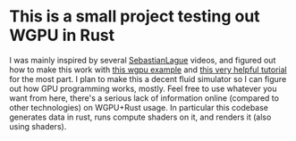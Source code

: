 # This is a small project testing out WGPU in Rust
I was mainly inspired by several [SebastianLague](https://www.youtube.com/@SebastianLague) videos, and figured out how to make this work with [this wgpu example](https://github.com/gfx-rs/wgpu/blob/trunk/examples/src/hello_compute) and [this very helpful tutorial](https://sotrh.github.io/learn-wgpu/) for the most part. I plan to make this a decent fluid simulator so I can figure out how GPU programming works, mostly. Feel free to use whatever you want from here, there's a serious lack of information online (compared to other technologies) on WGPU+Rust usage. In particular this codebase generates data in rust, runs compute shaders on it, and renders it (also using shaders).